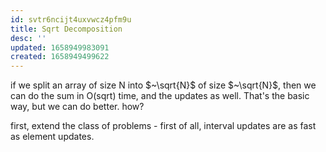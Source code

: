 ```yaml
---
id: svtr6ncijt4uxvwcz4pfm9u
title: Sqrt Decomposition
desc: ''
updated: 1658949983091
created: 1658949499622
---
```


if we split an array of size N into $~\sqrt{N}$ 
of size $~\sqrt{N}$, then we can do the sum in O(sqrt) time, and the updates as well.
That's the basic way, but we can do better.
how?

first, extend the class of problems - first of all, interval updates are as fast as element updates.

